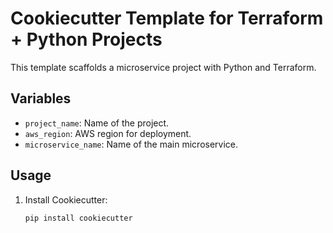 # Cookiecutter Template for Terraform + Python Projects

This template scaffolds a microservice project with Python and Terraform.

## Variables
- `project_name`: Name of the project.
- `aws_region`: AWS region for deployment.
- `microservice_name`: Name of the main microservice.

## Usage
1. Install Cookiecutter:
   ```bash
   pip install cookiecutter
